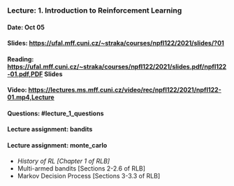 ### Lecture: 1. Introduction to Reinforcement Learning
#### Date: Oct 05
#### Slides: https://ufal.mff.cuni.cz/~straka/courses/npfl122/2021/slides/?01
#### Reading: https://ufal.mff.cuni.cz/~straka/courses/npfl122/2021/slides.pdf/npfl122-01.pdf,PDF Slides
#### Video: https://lectures.ms.mff.cuni.cz/video/rec/npfl122/2021/npfl122-01.mp4,Lecture
#### Questions: #lecture_1_questions
#### Lecture assignment: bandits
#### Lecture assignment: monte_carlo

- *History of RL [Chapter 1 of RLB]*
- Multi-armed bandits [Sections 2-2.6 of RLB]
- Markov Decision Process [Sections 3-3.3 of RLB]
